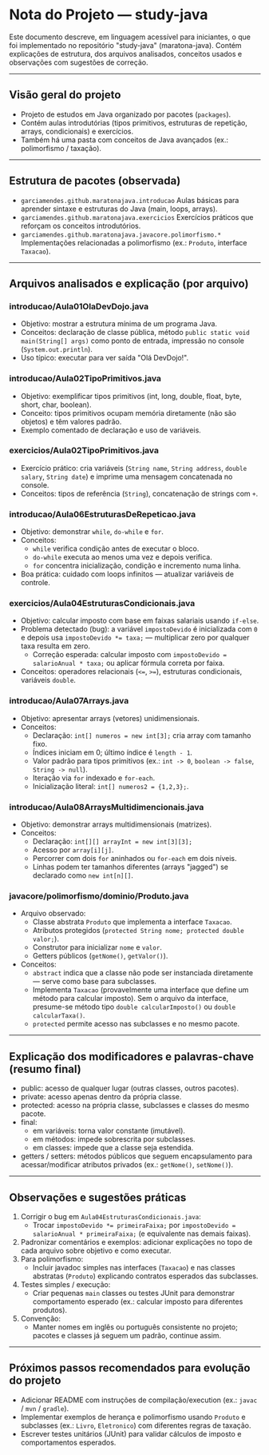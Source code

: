 # Nota do Projeto — study-java

Este documento descreve, em linguagem acessível para iniciantes, o que foi implementado no repositório "study-java" (maratona-java). Contém explicações de estrutura, dos arquivos analisados, conceitos usados e observações com sugestões de correção.

---

## Visão geral do projeto

- Projeto de estudos em Java organizado por pacotes (`packages`).
- Contém aulas introdutórias (tipos primitivos, estruturas de repetição, arrays, condicionais) e exercícios.
- Também há uma pasta com conceitos de Java avançados (ex.: polimorfismo / taxação).

---

## Estrutura de pacotes (observada)

- `garciamendes.github.maratonajava.introducao`
  Aulas básicas para aprender sintaxe e estruturas do Java (main, loops, arrays).
- `garciamendes.github.maratonajava.exercicios`
  Exercícios práticos que reforçam os conceitos introdutórios.
- `garciamendes.github.maratonajava.javacore.polimorfismo.*`
  Implementações relacionadas a polimorfismo (ex.: `Produto`, interface `Taxacao`).

---

## Arquivos analisados e explicação (por arquivo)

### introducao/Aula01OlaDevDojo.java

- Objetivo: mostrar a estrutura mínima de um programa Java.
- Conceitos: declaração de classe pública, método `public static void main(String[] args)` como ponto de entrada, impressão no console (`System.out.println`).
- Uso típico: executar para ver saída "Olá DevDojo!".

### introducao/Aula02TipoPrimitivos.java

- Objetivo: exemplificar tipos primitivos (int, long, double, float, byte, short, char, boolean).
- Conceito: tipos primitivos ocupam memória diretamente (não são objetos) e têm valores padrão.
- Exemplo comentado de declaração e uso de variáveis.

### exercicios/Aula02TipoPrimitivos.java

- Exercício prático: cria variáveis (`String name`, `String address`, `double salary`, `String date`) e imprime uma mensagem concatenada no console.
- Conceitos: tipos de referência (`String`), concatenação de strings com `+`.

### introducao/Aula06EstruturasDeRepeticao.java

- Objetivo: demonstrar `while`, `do-while` e `for`.
- Conceitos:
  - `while` verifica condição antes de executar o bloco.
  - `do-while` executa ao menos uma vez e depois verifica.
  - `for` concentra inicialização, condição e incremento numa linha.
- Boa prática: cuidado com loops infinitos — atualizar variáveis de controle.

### exercicios/Aula04EstruturasCondicionais.java

- Objetivo: calcular imposto com base em faixas salariais usando `if-else`.
- Problema detectado (bug): a variável `impostoDevido` é inicializada com `0` e depois usa `impostoDevido *= taxa;` — multiplicar zero por qualquer taxa resulta em zero.
  - Correção esperada: calcular imposto com `impostoDevido = salarioAnual * taxa;` ou aplicar fórmula correta por faixa.
- Conceitos: operadores relacionais (`<=`, `>=`), estruturas condicionais, variáveis `double`.

### introducao/Aula07Arrays.java

- Objetivo: apresentar arrays (vetores) unidimensionais.
- Conceitos:
  - Declaração: `int[] numeros = new int[3];` cria array com tamanho fixo.
  - Índices iniciam em 0; último índice é `length - 1`.
  - Valor padrão para tipos primitivos (ex.: `int -> 0`, `boolean -> false`, `String -> null`).
  - Iteração via `for` indexado e `for-each`.
  - Inicialização literal: `int[] numeros2 = {1,2,3};`.

### introducao/Aula08ArraysMultidimencionais.java

- Objetivo: demonstrar arrays multidimensionais (matrizes).
- Conceitos:
  - Declaração: `int[][] arrayInt = new int[3][3];`
  - Acesso por `array[i][j]`.
  - Percorrer com dois `for` aninhados ou `for-each` em dois níveis.
  - Linhas podem ter tamanhos diferentes (arrays "jagged") se declarado como `new int[n][]`.

### javacore/polimorfismo/dominio/Produto.java

- Arquivo observado:
  - Classe abstrata `Produto` que implementa a interface `Taxacao`.
  - Atributos protegidos (`protected String nome; protected double valor;`).
  - Construtor para inicializar `nome` e `valor`.
  - Getters públicos (`getNome()`, `getValor()`).
- Conceitos:
  - `abstract` indica que a classe não pode ser instanciada diretamente — serve como base para subclasses.
  - Implementa `Taxacao` (provavelmente uma interface que define um método para calcular imposto). Sem o arquivo da interface, presume-se método tipo `double calcularImposto()` ou `double calcularTaxa()`.
  - `protected` permite acesso nas subclasses e no mesmo pacote.

---

## Explicação dos modificadores e palavras-chave (resumo final)

- public: acesso de qualquer lugar (outras classes, outros pacotes).
- private: acesso apenas dentro da própria classe.
- protected: acesso na própria classe, subclasses e classes do mesmo pacote.
- final:
  - em variáveis: torna valor constante (imutável).
  - em métodos: impede sobrescrita por subclasses.
  - em classes: impede que a classe seja estendida.
- getters / setters: métodos públicos que seguem encapsulamento para acessar/modificar atributos privados (ex.: `getNome()`, `setNome()`).

---

## Observações e sugestões práticas

1. Corrigir o bug em `Aula04EstruturasCondicionais.java`:
   - Trocar `impostoDevido *= primeiraFaixa;` por `impostoDevido = salarioAnual * primeiraFaixa;` (e equivalente nas demais faixas).
2. Padronizar comentários e exemplos: adicionar explicações no topo de cada arquivo sobre objetivo e como executar.
3. Para polimorfismo:
   - Incluir javadoc simples nas interfaces (`Taxacao`) e nas classes abstratas (`Produto`) explicando contratos esperados das subclasses.
4. Testes simples / execução:
   - Criar pequenas `main` classes ou testes JUnit para demonstrar comportamento esperado (ex.: calcular imposto para diferentes produtos).
5. Convenção:
   - Manter nomes em inglês ou português consistente no projeto; pacotes e classes já seguem um padrão, continue assim.

---

## Próximos passos recomendados para evolução do projeto

- Adicionar README com instruções de compilação/execution (ex.: `javac` / `mvn` / `gradle`).
- Implementar exemplos de herança e polimorfismo usando `Produto` e subclasses (ex.: `Livro`, `Eletronico`) com diferentes regras de taxação.
- Escrever testes unitários (JUnit) para validar cálculos de imposto e comportamentos esperados.
